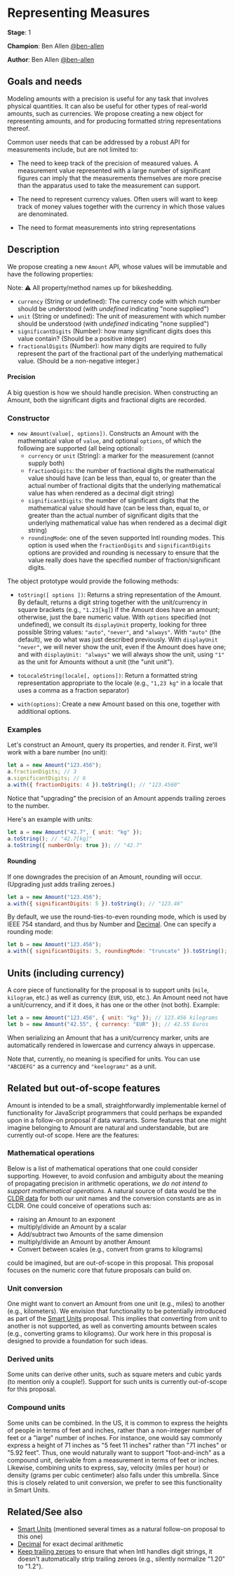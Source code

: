# Representing Measures

**Stage**: 1

**Champion**: Ben Allen [@ben-allen](https://github.com/ben-allen)

**Author**: Ben Allen [@ben-allen](https://github.com/ben-allen)

## Goals and needs

Modeling amounts with a precision is useful for any task that involves physical quantities.
It can also be useful for other types of real-world amounts, such as currencies.
We propose creating a new object for representing amounts,
and for producing formatted string representations thereof.

Common user needs that can be addressed by a robust API for measurements include, but are not limited to:

* The need to keep track of the precision of measured values. A measurement value represented with a large number of significant figures can imply that the measurements themselves are more precise than the apparatus used to take the measurement can support.

* The need to represent currency values. Often users will want to keep track of money values together with the currency in which those values are denominated.

* The need to format measurements into string representations

## Description

We propose creating a new `Amount` API, whose values will be immutable and have the following properties:

Note: ⚠️  All property/method names up for bikeshedding.

* `currency` (String or undefined): The currency code with which number should be understood (with *undefined* indicating "none supplied")
* `unit` (String or undefined): The unit of measurement with which number should be understood (with *undefined* indicating "none supplied")
* `significantDigits` (Number): how many significant digits does this value contain? (Should be a positive integer)
* `fractionalDigits` (Number): how many digits are required to fully represent the part of the fractional part of the underlying mathematical value. (Should be a non-negative integer.)

#### Precision

A big question is how we should handle precision. When constructing an Amount, both the significant digits and fractional digits are recorded.

### Constructor

* `new Amount(value[, options])`. Constructs an Amount with the mathematical value of `value`, and optional `options`, of which the following are supported (all being optional):
  * `currency` or `unit` (String): a marker for the measurement (cannot supply both)
  * `fractionDigits`: the number of fractional digits the mathematical value should have (can be less than, equal to, or greater than the actual number of fractional digits that the underlying mathematical value has when rendered as a decimal digit string)
  * `significantDigits`: the number of significant digits that the mathematical value should have  (can be less than, equal to, or greater than the actual number of significant digits that the underlying mathematical value has when rendered as a decimal digit string)
  * `roundingMode`: one of the seven supported Intl rounding modes. This option is used when the `fractionDigits` and `significantDigits` options are provided and rounding is necessary to ensure that the value really does have the specified number of fraction/significant digits.

The object prototype would provide the following methods:

* `toString([ options ])`: Returns a string representation of the Amount.
  By default, returns a digit string together with the unit/currency in square brackets (e.g., `"1.23[kg]`) if the Amount does have an amount; otherwise, just the bare numeric value.
  With `options` specified (not undefined), we consult its `displayUnit` property, looking for three possible String values: `"auto"`, `"never"`, and `"always"`. With `"auto"` (the default), we do what was just described previously. With `displayUnit "never"`, we will never show the unit, even if the Amount does have one; and with `displayUnit: "always"` we will always show the unit, using `"1"` as the unit for Amounts without a unit (the "unit unit").

* `toLocaleString(locale[, options])`: Return a formatted string representation appropriate to the locale (e.g., `"1,23 kg"` in a locale that uses a comma as a fraction separator)
* `with(options)`: Create a new Amount based on this one,
  together with additional options.

### Examples

Let's construct an Amount, query its properties, and render it.
First, we'll work with a bare number (no unit):

```js
let a = new Amount("123.456");
a.fractionDigits; // 3
a.significantDigits; // 6
a.with({ fractionDigits: 4 }).toString(); // "123.4560"
```

Notice that "upgrading" the precision of an Amount appends trailing zeroes to the number.

Here's an example with units:

```js
let a = new Amount("42.7", { unit: "kg" });
a.toString(); // "42.7[kg]"
a.toString({ numberOnly: true }); // "42.7"
```

#### Rounding

If one downgrades the precision of an Amount, rounding will occur. (Upgrading just adds trailing zeroes.)

```js
let a = new Amount("123.456");
a.with({ significantDigits: 5 }).toString(); // "123.46"
```

By default, we use the round-ties-to-even rounding mode, which is used by IEEE 754 standard, and thus by Number and [Decimal](https://github.com/tc39/proposal-decimal). One can specify a rounding mode:

```js
let b = new Amount("123.456");
a.with({ significantDigits: 5, roundingMode: "truncate" }).toString(); // "123.45"
```

## Units (including currency)

A core piece of functionality for the proposal is to support units (`mile`, `kilogram`, etc.) as well as currency (`EUR`, `USD`, etc.). An Amount need not have a unit/currency, and if it does, it has one or the other (not both). Example:

```js
let a = new Amount("123.456", { unit: "kg" }); // 123.456 kilograms
let b = new Amount("42.55", { currency: "EUR" }); // 42.55 Euros
```

When serializing an Amount that has a unit/currency marker, units are automatically rendered in lowercase and currency always in uppercase.

Note that, currently, no meaning is specified for units. You can use `"ABCDEFG"` as a currency and `"keelogramz"` as a unit.


## Related but out-of-scope features

Amount is intended to be a small, straightforwardly implementable kernel of functionality for JavaScript programmers that could perhaps be expanded upon in a follow-on proposal if data warrants. Some features that one might imagine belonging to Amount are natural and understandable, but are currently out-of scope. Here are the features:

### Mathematical operations

Below is a list of mathematical operations that one could consider supporting. However, to avoid confusion and ambiguity about the meaning of propagating precision in arithmetic operations, *we do not intend to support mathematical operations*. A natural source of data would be the [CLDR data](https://github.com/unicode-org/cldr/blob/main/common/supplemental/units.xml) for both our unit names and the conversion constants are as in CLDR. One could conceive of operations such as:

* raising an Amount to an exponent
* multiply/divide an Amount by a scalar
* Add/subtract two Amounts of the same dimension
* multiply/divide an Amount by another Amount
* Convert between scales (e.g., convert from grams to kilograms)

could be imagined, but are out-of-scope in this proposal.
This proposal focuses on the numeric core that future proposals can build on.

### Unit conversion

One might want to convert an Amount from one unit (e.g., miles) to another (e.g., kilometers).
We envision that functionality to be potentially introduced as part of the [Smart Units](https://github.com/tc39/proposal-smart-unit-preferences) proposal.
This implies that converting from unit to another is not supported,
as well as converting amounts between scales (e.g., converting grams to kilograms).
Our work here in this proposal is designed to provide a foundation for such ideas.

### Derived units

Some units can derive other units, such as square meters and cubic yards (to mention only a couple!). Support for such units is currently out-of-scope for this proposal.

### Compound units

Some units can be combined. In the US, it is common to express the heights of people in terms of feet and inches, rather than a non-integer number of feet or a "large" number of inches. For instance, one would say commonly express a height of 71 inches as "5 feet 11 inches" rather than "71 inches" or "5.92 feet". Thus, one would naturally want to support "foot-and-inch" as a compound unit, derivable from a measurement in terms of feet or inches. Likewise, combining units to express, say, velocity (miles per hour) or density (grams per cubic centimeter) also falls under this umbrella.  Since this is closely related to unit conversion, we prefer to see this functionality in Smart Units.

## Related/See also

* [Smart Units](https://github.com/tc39/proposal-smart-unit-preferences) (mentioned several times as a natural follow-on proposal to this one)
* [Decimal](https://github.com/tc39/proposal-decimal) for exact decimal arithmetic
* [Keep trailing zeroes](https://github.com/tc39/proposal-intl-keep-trailing-zeros) to ensure that when Intl handles digit strings, it doesn't automatically strip trailing zeroes (e.g., silently normalize "1.20" to "1.2").
